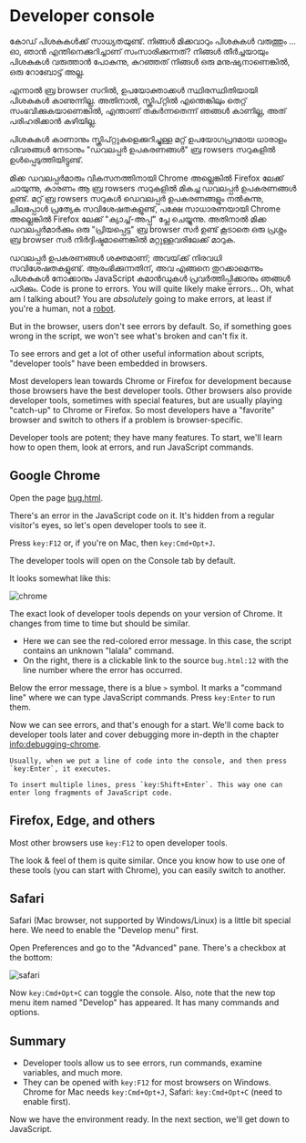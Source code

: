 # Developer console

കോഡ് പിശകുകൾക്ക് സാധ്യതയുണ്ട്. നിങ്ങൾ മിക്കവാറും പിശകുകൾ വരുത്തും ... ഓ, ഞാൻ എന്തിനെക്കുറിച്ചാണ് സംസാരിക്കുന്നത്? നിങ്ങൾ തീർച്ചയായും പിശകുകൾ വരുത്താൻ പോകുന്നു, കുറഞ്ഞത് നിങ്ങൾ ഒരു മനുഷ്യനാണെങ്കിൽ, ഒരു റോബോട്ട് അല്ല.

എന്നാൽ ബ്ര browser സറിൽ‌, ഉപയോക്താക്കൾ‌ സ്ഥിരസ്ഥിതിയായി പിശകുകൾ‌ കാണുന്നില്ല. അതിനാൽ, സ്ക്രിപ്റ്റിൽ എന്തെങ്കിലും തെറ്റ് സംഭവിക്കുകയാണെങ്കിൽ, എന്താണ് തകർന്നതെന്ന് ഞങ്ങൾ കാണില്ല, അത് പരിഹരിക്കാൻ കഴിയില്ല.

പിശകുകൾ കാണാനും സ്ക്രിപ്റ്റുകളെക്കുറിച്ചുള്ള മറ്റ് ഉപയോഗപ്രദമായ ധാരാളം വിവരങ്ങൾ നേടാനും "ഡവലപ്പർ ഉപകരണങ്ങൾ" ബ്ര rowsers സറുകളിൽ ഉൾപ്പെടുത്തിയിട്ടുണ്ട്.

മിക്ക ഡവലപ്പർമാരും വികസനത്തിനായി Chrome അല്ലെങ്കിൽ Firefox ലേക്ക് ചായുന്നു, കാരണം ആ ബ്ര rowsers സറുകളിൽ മികച്ച ഡവലപ്പർ ഉപകരണങ്ങൾ ഉണ്ട്. മറ്റ് ബ്ര rowsers സറുകൾ ഡെവലപ്പർ ഉപകരണങ്ങളും നൽകുന്നു, ചിലപ്പോൾ പ്രത്യേക സവിശേഷതകളുണ്ട്, പക്ഷേ സാധാരണയായി Chrome അല്ലെങ്കിൽ Firefox ലേക്ക് "ക്യാച്ച്-അപ്പ്" പ്ലേ ചെയ്യുന്നു. അതിനാൽ മിക്ക ഡവലപ്പർമാർക്കും ഒരു "പ്രിയപ്പെട്ട" ബ്ര browser സർ ഉണ്ട് കൂടാതെ ഒരു പ്രശ്നം ബ്ര browser സർ നിർദ്ദിഷ്ടമാണെങ്കിൽ മറ്റുള്ളവരിലേക്ക് മാറുക.

ഡവലപ്പർ ഉപകരണങ്ങൾ ശക്തമാണ്; അവയ്‌ക്ക് നിരവധി സവിശേഷതകളുണ്ട്. ആരംഭിക്കുന്നതിന്, അവ എങ്ങനെ തുറക്കാമെന്നും പിശകുകൾ നോക്കാനും JavaScript കമാൻഡുകൾ പ്രവർത്തിപ്പിക്കാനും ഞങ്ങൾ പഠിക്കും.
Code is prone to errors. You will quite likely make errors... Oh, what am I talking about? You are *absolutely* going to make errors, at least if you're a human, not a [robot](https://en.wikipedia.org/wiki/Bender_(Futurama)).

But in the browser, users don't see errors by default. So, if something goes wrong in the script, we won't see what's broken and can't fix it.

To see errors and get a lot of other useful information about scripts, "developer tools" have been embedded in browsers.

Most developers lean towards Chrome or Firefox for development because those browsers have the best developer tools. Other browsers also provide developer tools, sometimes with special features, but are usually playing "catch-up" to Chrome or Firefox. So most developers have a "favorite" browser and switch to others if a problem is browser-specific.

Developer tools are potent; they have many features. To start, we'll learn how to open them, look at errors, and run JavaScript commands.

## Google Chrome

Open the page [bug.html](bug.html).

There's an error in the JavaScript code on it. It's hidden from a regular visitor's eyes, so let's open developer tools to see it.

Press `key:F12` or, if you're on Mac, then `key:Cmd+Opt+J`.

The developer tools will open on the Console tab by default.

It looks somewhat like this:

![chrome](chrome.png)

The exact look of developer tools depends on your version of Chrome. It changes from time to time but should be similar.

- Here we can see the red-colored error message. In this case, the script contains an unknown "lalala" command.
- On the right, there is a clickable link to the source `bug.html:12` with the line number where the error has occurred.

Below the error message, there is a blue `>` symbol. It marks a "command line" where we can type JavaScript commands. Press `key:Enter` to run them.

Now we can see errors, and that's enough for a start. We'll come back to developer tools later and cover debugging more in-depth in the chapter <info:debugging-chrome>.

```smart header="Multi-line input"
Usually, when we put a line of code into the console, and then press `key:Enter`, it executes.

To insert multiple lines, press `key:Shift+Enter`. This way one can enter long fragments of JavaScript code.
```

## Firefox, Edge, and others

Most other browsers use `key:F12` to open developer tools.

The look & feel of them is quite similar. Once you know how to use one of these tools (you can start with Chrome), you can easily switch to another.

## Safari

Safari (Mac browser, not supported by Windows/Linux) is a little bit special here. We need to enable the "Develop menu" first.

Open Preferences and go to the "Advanced" pane. There's a checkbox at the bottom:

![safari](safari.png)

Now `key:Cmd+Opt+C` can toggle the console. Also, note that the new top menu item named "Develop" has appeared. It has many commands and options.

## Summary

- Developer tools allow us to see errors, run commands, examine variables, and much more.
- They can be opened with `key:F12` for most browsers on Windows. Chrome for Mac needs `key:Cmd+Opt+J`, Safari: `key:Cmd+Opt+C` (need to enable first).

Now we have the environment ready. In the next section, we'll get down to JavaScript.
